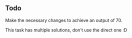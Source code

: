 ## Todo

Make the necessary changes to achieve an output of 70.

<div class="hint">
This task has multiple solutions, don't use the direct one :D
</div>